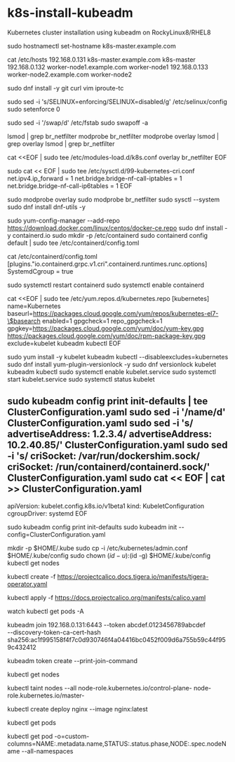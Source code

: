 # k8s-install-kubeadm
Kubernetes cluster installation using kubeadm on RockyLinux8/RHEL8


sudo hostnamectl set-hostname k8s-master.example.com

cat /etc/hosts
192.168.0.131  k8s-master.example.com k8s-master
192.168.0.132  worker-node1.example.com worker-node1
192.168.0.133  worker-node2.example.com worker-node2

sudo dnf install -y git curl vim iproute-tc

sudo sed -i 's/SELINUX=enforcing/SELINUX=disabled/g' /etc/selinux/config
sudo setenforce 0

sudo sed -i '/swap/d' /etc/fstab
sudo swapoff -a

lsmod | grep br_netfilter
modprobe br_netfilter
modprobe overlay
lsmod | grep overlay
lsmod | grep br_netfilter

cat <<EOF | sudo tee /etc/modules-load.d/k8s.conf
overlay
br_netfilter
EOF


sudo cat << EOF | sudo tee /etc/sysctl.d/99-kubernetes-cri.conf
net.ipv4.ip_forward = 1
net.bridge.bridge-nf-call-iptables = 1
net.bridge.bridge-nf-call-ip6tables = 1
EOF

sudo modprobe overlay
sudo modprobe br_netfilter
sudo sysctl --system
sudo dnf install dnf-utils -y

sudo yum-config-manager --add-repo https://download.docker.com/linux/centos/docker-ce.repo
sudo dnf install -y containerd.io
sudo mkdir -p /etc/containerd
sudo containerd config default | sudo tee /etc/containerd/config.toml

cat  /etc/containerd/config.toml
[plugins."io.containerd.grpc.v1.cri".containerd.runtimes.runc.options]
  SystemdCgroup = true
	
sudo systemctl restart containerd
sudo systemctl enable containerd

cat <<EOF | sudo tee /etc/yum.repos.d/kubernetes.repo
[kubernetes]
name=Kubernetes
baseurl=https://packages.cloud.google.com/yum/repos/kubernetes-el7-\$basearch
enabled=1
gpgcheck=1
repo_gpgcheck=1
gpgkey=https://packages.cloud.google.com/yum/doc/yum-key.gpg https://packages.cloud.google.com/yum/doc/rpm-package-key.gpg
exclude=kubelet kubeadm kubectl
EOF

sudo yum install -y kubelet kubeadm kubectl --disableexcludes=kubernetes
sudo dnf install yum-plugin-versionlock -y
sudo dnf versionlock kubelet kubeadm kubectl
sudo systemctl enable kubelet.service
sudo systemctl start kubelet.service
sudo systemctl status kubelet

sudo kubeadm config print init-defaults | tee ClusterConfiguration.yaml
sudo sed -i '/name/d' ClusterConfiguration.yaml
sudo sed -i 's/ advertiseAddress: 1.2.3.4/ advertiseAddress: 10.2.40.85/' ClusterConfiguration.yaml
sudo sed -i 's/ criSocket: \/var\/run\/dockershim\.sock/ criSocket: \/run\/containerd\/containerd\.sock/' ClusterConfiguration.yaml
sudo cat << EOF | cat >> ClusterConfiguration.yaml
---
apiVersion: kubelet.config.k8s.io/v1beta1
kind: KubeletConfiguration
cgroupDriver: systemd
EOF

sudo kubeadm config print init-defaults 
sudo kubeadm init --config=ClusterConfiguration.yaml

mkdir -p $HOME/.kube
sudo cp -i /etc/kubernetes/admin.conf $HOME/.kube/config
sudo chown $(id -u):$(id -g) $HOME/.kube/config
kubectl get nodes



kubectl create -f https://projectcalico.docs.tigera.io/manifests/tigera-operator.yaml

kubectl apply -f https://docs.projectcalico.org/manifests/calico.yaml

watch kubectl get pods -A

kubeadm join 192.168.0.131:6443 --token abcdef.0123456789abcdef \
        --discovery-token-ca-cert-hash sha256:ac1f995158f4f7c0d930746f4a04416bc0452f009d6a755b59c44f959c432412

	
kubeadm token create --print-join-command

kubectl get nodes

kubectl taint nodes --all node-role.kubernetes.io/control-plane- node-role.kubernetes.io/master-

kubectl create deploy nginx --image nginx:latest

kubectl get pods

kubectl get pod -o=custom-columns=NAME:.metadata.name,STATUS:.status.phase,NODE:.spec.nodeName --all-namespaces
